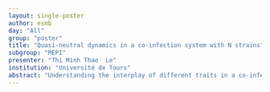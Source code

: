 ```yaml
---
layout: single-poster
author: esmb
day: "All"
group: "poster"
title: "Quasi-neutral dynamics in a co-infection system with N strains"
subgroup: "MEPI"
presenter: "Thi Minh Thao  Le"
institution: "Université de Tours"
abstract: "Understanding the interplay of different traits in a co-infection system with multiple strains has many applications in ecology and epidemiology. Because of high dimensionality and complex feedbacks between traits, manifested in infection and co-infection, the study of such systems remains a challenge.  In the case where the strains are similar (quasi-neutrality assumption), we can model trait variation as perturbations in parameters, which simplifies analysis. Applying perturbation to many parameters at the same time is mathematically not easy. In this study, we advance in this direction. We consider and study such a quasi-neutral model of susceptible-infected-susceptible (SIS) type with N strains and variation in transmission, clearance, and co-colonization traits. The slow-fast dynamics and the Tikhonov's theorem are essential approaches that we use to analyze the system, under the perspective of the replicator equation, where the variables are frequencies of N strains. Coefficients of this replicator system, that inherently are pairwise invasion fitnesses of strains, characterize not only pairwise outcomes but also determine collective behavior. We illustrate the model framework by investigating particularly dynamics with two strains (N=2), and explicitly analyzing different fitness dimensions and their interplay for maintenance and stabilization of diversity."
---
```

